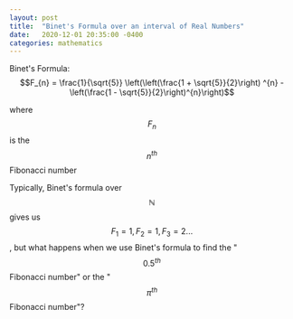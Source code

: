 ```yaml
---
layout: post
title:  "Binet's Formula over an interval of Real Numbers"
date:   2020-12-01 20:35:00 -0400
categories: mathematics
---
```


Binet's Formula: $$F_{n} = \frac{1}{\sqrt{5}} \left(\left(\frac{1 + \sqrt{5}}{2}\right) ^{n} -  \left(\frac{1 - \sqrt{5}}{2}\right)^{n}\right)$$

where $$F_{n}$$ is the $$n^{th}$$ Fibonacci number

Typically, Binet's formula over $$\mathbb{N}$$ gives us $$F_{1} = 1, F_{2} = 1, F_{3} = 2 ...$$, but what happens when we use Binet's formula to find the "$$0.5^{th}$$ Fibonacci number" or the "$$\pi^{th}$$ Fibonacci number"?

